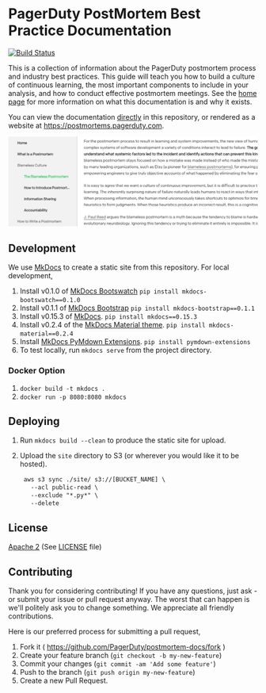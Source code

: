 # PagerDuty PostMortem Best Practice Documentation 
[![Build Status](https://circleci.com/gh/PagerDuty/postmortem-docs/tree/master.svg?style=svg)](https://circleci.com/gh/PagerDuty/postmortem-docs)

This is a collection of information about the PagerDuty postmortem process and industry best practices. This guide will teach you how to build a culture of continuous learning, the most important components to include in your analysis, and how to conduct effective postmortem meetings. See the [home page](docs/index.md) for more information on what this documentation is and why it exists.

You can view the documentation [directly](docs/index.md) in this repository, or rendered as a website at https://postmortems.pagerduty.com.

[![PagerDuty Postmortems Documentation](screenshot.png)](https://postmortems.pagerduty.com)

## Development
We use [MkDocs](http://www.mkdocs.org/) to create a static site from this repository. For local development,

1. Install v0.1.0 of [MkDocs Bootswatch](https://github.com/mkdocs/mkdocs-bootswatch) `pip install mkdocs-bootswatch==0.1.0`
1. Install v0.1.1 of [MkDocs Bootstrap](https://github.com/mkdocs/mkdocs-bootstrap) `pip install mkdocs-bootstrap==0.1.1`
1. Install v0.15.3 of [MkDocs](http://www.mkdocs.org/#installation). `pip install mkdocs==0.15.3`
1. Install v0.2.4 of the [MkDocs Material theme](https://github.com/squidfunk/mkdocs-material). `pip install mkdocs-material==0.2.4`
1. Install [MkDocs PyMdown Extensions](https://squidfunk.github.io/mkdocs-material/extensions/pymdown/). `pip install pymdown-extensions`
1. To test locally, run `mkdocs serve` from the project directory.

### Docker Option
1. `docker build -t mkdocs .`
1. `docker run -p 8080:8080 mkdocs`

## Deploying
1. Run `mkdocs build --clean` to produce the static site for upload.
1. Upload the `site` directory to S3 (or wherever you would like it to be hosted).

        aws s3 sync ./site/ s3://[BUCKET_NAME] \
          --acl public-read \
          --exclude "*.py*" \
          --delete

## License
[Apache 2](http://www.apache.org/licenses/LICENSE-2.0) (See [LICENSE](LICENSE) file)

## Contributing
Thank you for considering contributing! If you have any questions, just ask - or submit your issue or pull request anyway. The worst that can happen is we'll politely ask you to change something. We appreciate all friendly contributions.

Here is our preferred process for submitting a pull request,

1. Fork it ( https://github.com/PagerDuty/postmortem-docs/fork )
1. Create your feature branch (`git checkout -b my-new-feature`)
1. Commit your changes (`git commit -am 'Add some feature'`)
1. Push to the branch (`git push origin my-new-feature`)
1. Create a new Pull Request.
